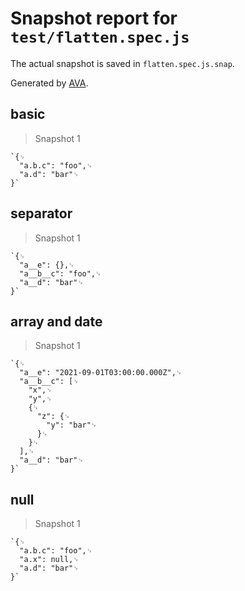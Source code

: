 # Snapshot report for `test/flatten.spec.js`

The actual snapshot is saved in `flatten.spec.js.snap`.

Generated by [AVA](https://avajs.dev).

## basic

> Snapshot 1

    `{␊
      "a.b.c": "foo",␊
      "a.d": "bar"␊
    }`

## separator

> Snapshot 1

    `{␊
      "a__e": {},␊
      "a__b__c": "foo",␊
      "a__d": "bar"␊
    }`

## array and date

> Snapshot 1

    `{␊
      "a__e": "2021-09-01T03:00:00.000Z",␊
      "a__b__c": [␊
        "x",␊
        "y",␊
        {␊
          "z": {␊
            "y": "bar"␊
          }␊
        }␊
      ],␊
      "a__d": "bar"␊
    }`

## null

> Snapshot 1

    `{␊
      "a.b.c": "foo",␊
      "a.x": null,␊
      "a.d": "bar"␊
    }`

